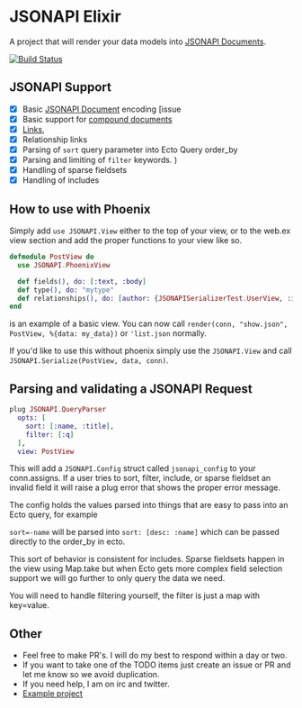 JSONAPI Elixir
=======

A project that will render your data models into [JSONAPI Documents](http://jsonapi.org/format). 

[![Build Status](https://travis-ci.org/jeregrine/jsonapi.svg)](https://travis-ci.org/jeregrine/jsonapi)

## JSONAPI Support
- [X] Basic [JSONAPI Document](http://jsonapi.org/format/#document-top-level) encoding [issue
- [X] Basic support for [compound documents](http://jsonapi.org/format/#document-compound-documents)
- [X] [Links](http://jsonapi.org/format/#document-links), 
- [X] Relationship links 
- [X] Parsing of `sort` query parameter into Ecto Query order_by
- [X] Parsing and limiting of `filter` keywords. )
- [X] Handling of sparse fieldsets
- [X] Handling of includes

## How to use with Phoenix
Simply add `use JSONAPI.View` either to the top of your view, or to the web.ex view section and add the
proper functions to your view like so.

```elixir
defmodule PostView do
  use JSONAPI.PhoenixView

  def fields(), do: [:text, :body]
  def type(), do: "mytype"
  def relationships(), do: [author: {JSONAPISerializerTest.UserView, :include}, comments: JSONAPISerializerTest.CommentView]
end
```
is an example of a basic view. You can now call `render(conn, "show.json", PostView, %{data: my_data})` or `'list.json` normally.

If you'd like to use this without phoenix simply use the `JSONAPI.View` and call `JSONAPI.Serialize(PostView, data, conn)`.

## Parsing and validating a JSONAPI Request

```elixir 
plug JSONAPI.QueryParser
  opts: [
    sort: [:name, :title],
    filter: [:q]
  ],
  view: PostView
```

This will add a `JSONAPI.Config` struct called `jsonapi_config` to your conn.assigns. If a user tries to 
sort, filter, include, or sparse fieldset an invalid field it will raise a plug error that shows the 
proper error message. 

The config holds the values parsed into things that are easy to pass into an Ecto query, for example

`sort=-name` will be parsed into `sort: [desc: :name]` which can be passed directly to the order_by in ecto. 

This sort of behavior is consistent for includes. Sparse fieldsets happen in the view using Map.take but 
when Ecto gets more complex field selection support we will go further to only query the data we need. 

You will need to handle filtering yourself, the filter is just a map with key=value. 

## Other

- Feel free to make PR's. I will do my best to respond within a day or two. 
- If you want to take one of the TODO items just create an issue or PR and let me know so we avoid duplication.
- If you need help, I am on irc and twitter. 
- [Example project](https://github.com/alexjp/jsonapi-testing)
